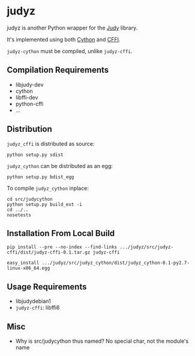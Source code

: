 # judyz

judyz is another Python wrapper for the [Judy](http://judy.sourceforge.net/)
library.

It's implemented using both [Cython](http://http://cython.org/) and
[CFFI](https://cffi.readthedocs.org/).

`judyz-cython` must be compiled, unlike `judyz-cffi`.

## Compilation Requirements

* libjudy-dev
* cython
* libffi-dev
* python-cffi
* ...


## Distribution

`judyz_cffi` is distributed as source:

    python setup.py sdist

`judyz_cython` can be distributed as an egg:

    python setup.py bdist_egg

To compile `judyz_cython` inplace:

```
cd src/judycython
python setup.py build_ext -i
cd ../..
nosetests
```

## Installation From Local Build

`pip install --pre --no-index --find-links .../judyz/src/judyz-cffi/dist/judyz-cffi-0.1.tar.gz judyz-cffi`

`easy_install .../judyz/src/judyz_cython/dist/judyz_cython-0.1-py2.7-linux-x86_64.egg`


## Usage Requirements

* libjudydebian1
* `judyz-cffi`: libffi6


## Misc

* Why is src/judycython thus named? No special char, not the module's name
